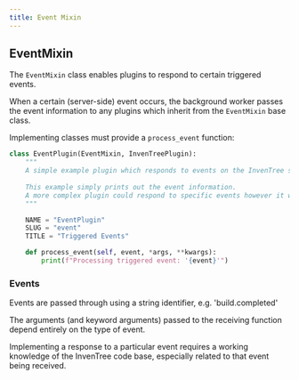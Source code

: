 ```yaml
---
title: Event Mixin
---
```


## EventMixin

The `EventMixin` class enables plugins to respond to certain triggered events.

When a certain (server-side) event occurs, the background worker passes the event information to any plugins which inherit from the `EventMixin` base class.

Implementing classes must provide a `process_event` function:

```python
class EventPlugin(EventMixin, InvenTreePlugin):
    """
    A simple example plugin which responds to events on the InvenTree server.
    
    This example simply prints out the event information. 
    A more complex plugin could respond to specific events however it wanted.
    """    

    NAME = "EventPlugin"
    SLUG = "event"
    TITLE = "Triggered Events"

    def process_event(self, event, *args, **kwargs):
        print(f"Processing triggered event: '{event}'")
```

### Events

Events are passed through using a string identifier, e.g. 'build.completed'

The arguments (and keyword arguments) passed to the receiving function depend entirely on the type of event.

Implementing a response to a particular event requires a working knowledge of the InvenTree code base, especially related to that event being received.
